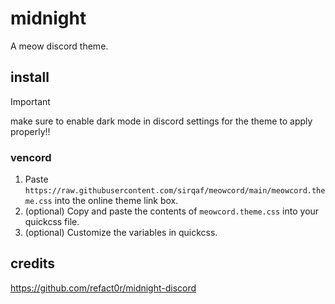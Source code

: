 # midnight

A meow discord theme.

## install

> [!IMPORTANT]  
> make sure to enable dark mode in discord settings for the theme to apply properly!!

### vencord

1. Paste `https://raw.githubusercontent.com/sirqaf/meowcord/main/meowcord.theme.css` into the online theme link box.
2. (optional) Copy and paste the contents of `meowcord.theme.css` into your quickcss file.
3. (optional) Customize the variables in quickcss.

## credits

<https://github.com/refact0r/midnight-discord>
